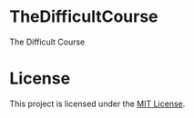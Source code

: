 # TheDifficultCourse
The Difficult Course

# License
This project is licensed under the [MIT License](./LICENSE).